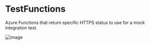 # TestFunctions
Azure Functions that return specific HTTPS status to use for a mock integration test.

![image](https://github.com/mpeckatwork/TestFunctions/assets/82409022/24ff32d4-ffe3-44de-8cfe-313cb1ca6ff3)
